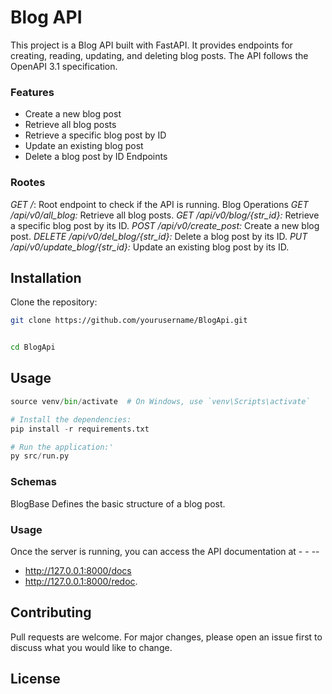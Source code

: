 # Blog API

This project is a Blog API built with FastAPI. It provides endpoints for creating, reading, updating, and deleting blog posts. The API follows the OpenAPI 3.1 specification.

### Features
- Create a new blog post
- Retrieve all blog posts
- Retrieve a specific blog post by ID
- Update an existing blog post
- Delete a blog post by ID
Endpoints

### Rootes
*GET /*: Root endpoint to check if the API is running.
Blog Operations
*GET /api/v0/all_blog:* Retrieve all blog posts.
*GET /api/v0/blog/{str_id}:* Retrieve a specific blog post by its ID.
*POST /api/v0/create_post:* Create a new blog post.
*DELETE /api/v0/del_blog/{str_id}:* Delete a blog post by its ID.
*PUT /api/v0/update_blog/{str_id}:* Update an existing blog post by its ID.

## Installation

Clone the repository:

```bash
git clone https://github.com/yourusername/BlogApi.git 


cd BlogApi
```

## Usage

```python
source venv/bin/activate  # On Windows, use `venv\Scripts\activate`

# Install the dependencies:
pip install -r requirements.txt

# Run the application:'
py src/run.py

```
### Schemas
BlogBase
Defines the basic structure of a blog post.

### Usage
Once the server is running, you can access the API documentation at - - -- 
- http://127.0.0.1:8000/docs 
- http://127.0.0.1:8000/redoc.

## Contributing

Pull requests are welcome. For major changes, please open an issue first
to discuss what you would like to change.

## License
